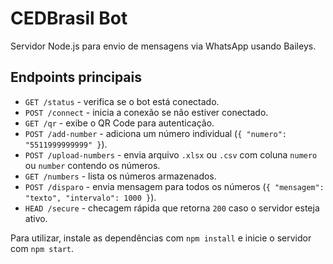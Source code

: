# CEDBrasil Bot

Servidor Node.js para envio de mensagens via WhatsApp usando Baileys.

## Endpoints principais

- `GET /status` - verifica se o bot está conectado.
- `POST /connect` - inicia a conexão se não estiver conectado.
- `GET /qr` - exibe o QR Code para autenticação.
- `POST /add-number` - adiciona um número individual (`{ "numero": "5511999999999" }`).
- `POST /upload-numbers` - envia arquivo `.xlsx` ou `.csv` com coluna `numero` ou `number` contendo os números.
- `GET /numbers` - lista os números armazenados.
- `POST /disparo` - envia mensagem para todos os números (`{ "mensagem": "texto", "intervalo": 1000 }`).
- `HEAD /secure` - checagem rápida que retorna `200` caso o servidor esteja ativo.

Para utilizar, instale as dependências com `npm install` e inicie o servidor com `npm start`.

